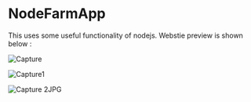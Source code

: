 # NodeFarmApp
This uses some useful functionality of nodejs.
Webstie preview is shown below :

![Capture](https://user-images.githubusercontent.com/43849911/63861250-29984d00-c9c8-11e9-9d50-b4ebd306c103.JPG)



![Capture1](https://user-images.githubusercontent.com/43849911/63861252-29984d00-c9c8-11e9-8b44-88c11695c76c.JPG)



![Capture 2JPG](https://user-images.githubusercontent.com/43849911/63861446-8f84d480-c9c8-11e9-81da-21b339834a83.JPG)
